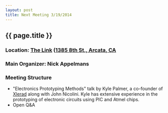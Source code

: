 ```yaml
---
layout: post
title: Next Meeting 3/19/2014
---
```


## {{ page.title }}
### Location: [The Link](http://the-link.us/) ([1385 8th St., Arcata, CA](http://goo.gl/maps/j8Ss2)
### Main Organizer: Nick Appelmans
### Meeting Structure
* "Electronics Prototyping Methods" talk by Kyle Palmer, a co-founder of [Xlerad](https://www.facebook.com/Xlerad) along with John Nicolini. Kyle has extensive experience in the prototyping of electronic circuits using PIC and Atmel chips.
* Open Q&A

